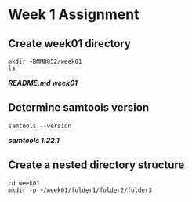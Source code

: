 # Week 1 Assignment

## Create week01 directory
```
mkdir ~BMMB852/week01
ls
```
***README.md week01***

## Determine samtools version
```
samtools --version
```
***samtools 1.22.1***

## Create a nested directory structure
```
cd week01 
mkdir -p ~/week01/folder1/folder2/folder3
```